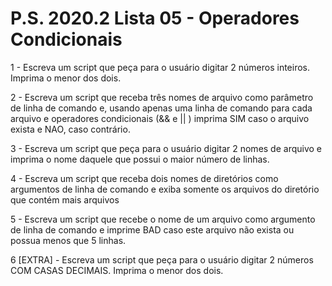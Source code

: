 <h1>P.S. 2020.2 Lista 05 - Operadores Condicionais</h1> 

<p>1 - Escreva um script que peça para o usuário digitar 2 números inteiros. Imprima o menor dos dois.</p>

<p>2 - Escreva um script que receba três nomes de arquivo como parâmetro de linha de comando e, usando apenas uma linha de comando para cada arquivo e operadores condicionais (&& e || ) imprima SIM caso o arquivo exista e NAO, caso contrário.</p>

<p>3 - Escreva um script que peça para o usuário digitar 2 nomes de arquivo e imprima o nome daquele que possui o maior número de linhas.</p>

<p>4 - Escreva um script que receba dois nomes de diretórios como argumentos de linha de comando e exiba somente os arquivos do diretório que contém mais arquivos</p>

<p>5 - Escreva um script que recebe o nome de um arquivo como argumento de linha de comando e imprime BAD caso este arquivo não exista ou possua menos que 5 linhas.</p>

<p>6 [EXTRA] - Escreva um script que peça para o usuário digitar 2 números COM CASAS DECIMAIS. Imprima o menor dos dois.</p>
